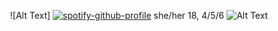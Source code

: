 <div align="center">
 

![Alt Text]
[![spotify-github-profile](https://spotify-github-profile.kittinanx.com/api/view?uid=313ckut32bk4du2rjjckcmioi6km&cover_image=true&theme=default&show_offline=false&background_color=121212&interchange=false)](https://github.com/kittinan/spotify-github-profile)
she/her 18, 4/5/6
![Alt Text](https://i.postimg.cc/7h0v5s0S/Untitled58-20250131154003.png)


<!--
 
**RAB-IES/RAB-IES** is a ✨ _special_ ✨ repository because its `README.md` (this file) appears on your GitHub profile.

Here are some ideas to get you started:

- 🔭 I’m currently working on ...
- 🌱 I’m currently learning ...
- 👯 I’m looking to collaborate on ...
- 🤔 I’m looking for help with ...
- 💬 Ask me about ...
- 📫 How to reach me: ...
- 😄 Pronouns: ...
- ⚡ Fun fact: ...
-->
